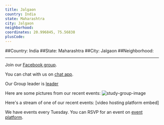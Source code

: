 ```yaml
---
title: Jalgaon
country: India
state: Maharashtra
city: Jalgaon
neighborhood: 
coordinates: 20.996845, 75.56838
plusCode:
---
```


##Country: India
##State: Maharashtra
##City: Jalgaon
##Neighborhood: 
*****
Join our [Facebook group](https://www.facebook.com/groups/free.code.camp.jalgaon).

You can chat with us on [chat app]().

Our Group leader is [leader]()

Here are some pictures from our recent events:
![study-group-image]()

Here's a stream of one of our recent events:
[video hosting platform embed]

We have events every Tuesday. You can RSVP for an event on [event platform]().
